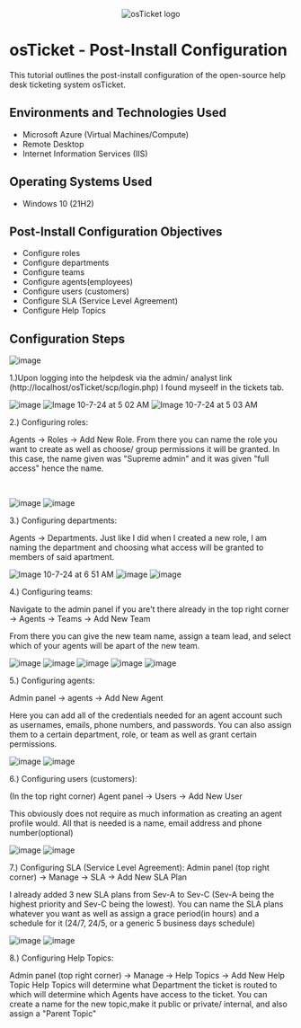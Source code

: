 <p align="center">
<img src="https://i.imgur.com/Clzj7Xs.png" alt="osTicket logo"/>
</p>

<h1>osTicket - Post-Install Configuration</h1>
This tutorial outlines the post-install configuration of the open-source help desk ticketing system osTicket.<br />


<h2>Environments and Technologies Used</h2>

- Microsoft Azure (Virtual Machines/Compute)
- Remote Desktop
- Internet Information Services (IIS)

<h2>Operating Systems Used </h2>

- Windows 10</b> (21H2)

<h2>Post-Install Configuration Objectives</h2>

- Configure roles 
- Configure departments
- Configure teams
- Configure agents(employees)
- Configure users (customers)
- Configure SLA (Service Level Agreement)
- Configure Help Topics

<h2>Configuration Steps</h2>


![image](https://github.com/user-attachments/assets/c0b6581f-dc2e-4f6f-a7ef-0d6e497bf35e)





</p>
<p>
1.)Upon logging into the helpdesk via the admin/ analyst link (http://localhost/osTicket/scp/login.php) I found myseelf in the tickets tab.
<br />

<p>

  
  ![image](https://github.com/user-attachments/assets/84810f42-329f-416f-bc2d-aa016d4e687d)  ![Image 10-7-24 at 5 02 AM](https://github.com/user-attachments/assets/91ce5fd4-fa52-4db5-bf59-10f820b37209)  ![Image 10-7-24 at 5 03 AM](https://github.com/user-attachments/assets/4a6a9319-8e24-4b87-afb3-30e8966aaae3)



</p>
<p>
2.) Configuring roles:
  
  Agents -> Roles -> Add New Role. From there you can name the role you want to create as well as choose/ group permissions it will be granted. In this case, the name given was "Supreme admin" and it was given "full access" hence the name.
</p>
<br />

<p>

  ![image](https://github.com/user-attachments/assets/ccc7b380-b142-43a4-9692-30b88a39eb80)  ![image](https://github.com/user-attachments/assets/dd1b2984-a43b-40ee-b67d-9f063ed33c6b)


</p>
<p>
3.) Configuring departments:

Agents -> Departments. Just like I did when I created a new role, I am naming the department and choosing what access will be granted to members of said apartment.
<p>

![Image 10-7-24 at 6 51 AM](https://github.com/user-attachments/assets/a70c411e-371a-4f72-9d8c-881baead1970)  ![image](https://github.com/user-attachments/assets/7d1bc5bf-dde8-4221-bc32-5842875c308f)
  ![image](https://github.com/user-attachments/assets/5995fb85-8adc-47aa-9bcf-851902408d04)





</p>
<p>
4.) Configuring teams:
  
  Navigate to the admin panel if you are't there already in the top right corner -> Agents -> Teams -> Add New Team

From there you can give the new team name, assign a team lead, and select which of your agents will be apart of the new team.
<p>

![image](https://github.com/user-attachments/assets/89371671-ea9e-4700-bf61-d418d05efe8d)  ![image](https://github.com/user-attachments/assets/145995eb-2c78-427c-b475-5a95a3ab1887)  ![image](https://github.com/user-attachments/assets/0173e83b-e647-4b33-a0ae-10f6e8bb8ebb) ![image](https://github.com/user-attachments/assets/6e860291-a31a-4a7f-b335-a9fe1f68c8f9)  ![image](https://github.com/user-attachments/assets/cb274bf5-2579-498b-921b-8cfd05318697)

</p>
<p>
5.) Configuring agents:

Admin panel -> agents -> Add New Agent

Here you can add all of the credentials needed for an agent account such as usernames, emails, phone numbers, and passwords. You can also assign them to a certain department, role, or team as well as grant certain permissions.
<p>


![image](https://github.com/user-attachments/assets/9c7a6836-a045-4cff-8f6d-c22eb449c567)  ![image](https://github.com/user-attachments/assets/4bf60463-2122-4ce9-8df9-1aea90f97845)

</p>
<p>
6.) Configuring users (customers):

(In the top right corner) Agent panel -> Users -> Add New User

This obviously does not require as much information as creating an agent profile would. All that is needed is a name, email address and phone number(optional)
<p>

![image](https://github.com/user-attachments/assets/73464616-3975-4245-a001-35b5f9948fe3)  ![image](https://github.com/user-attachments/assets/42b9d935-666b-4ef1-838b-04101d5abc1c)

</p>
<p>
7.) Configuring SLA (Service Level Agreement):
Admin panel (top right corner) -> Manage -> SLA -> Add New SLA Plan

I already added 3 new SLA plans from Sev-A to Sev-C (Sev-A being the highest priority and Sev-C being the lowest). You can name the SLA plans whatever you want as well as assign a grace period(in hours) and a schedule for it (24/7, 24/5, or a generic 5 business days schedule)
<p>


![image](https://github.com/user-attachments/assets/33557038-6f1c-42c3-9f51-dcfd5211ab49)  ![image](https://github.com/user-attachments/assets/472b9408-bf6e-42b1-a03a-113f60f32db7) 

</p>
<p>
8.) Configuring Help Topics:

Admin panel (top right corner) -> Manage -> Help Topics -> Add New Help Topic
Help Topics will determine what Department the ticket is routed to which will determine which Agents have access to the ticket. You can create a name for the new topic,make it public or private/ internal, and also assign a "Parent Topic"










